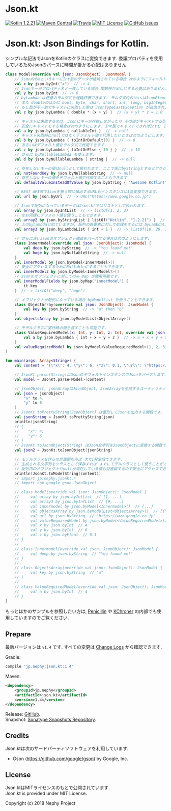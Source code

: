 # Json.kt
[![Kotlin 1.2.21](https://img.shields.io/badge/Kotlin-1.2.21-blue.svg)](http://kotlinlang.org)
[![Maven Central](https://img.shields.io/maven-central/v/jp.nephy/jsonkt.svg)](https://search.maven.org/#search%7Cga%7C1%7Cg%3A%22jp.nephy%22)
[![Travis](https://img.shields.io/travis/NephyProject/Json.kt.svg)](https://travis-ci.org/NephyProject/Json.kt/builds)
[![MIT License](https://img.shields.io/github/license/NephyProject/Json.kt.svg)](https://github.com/NephyProject/Json.kt/blob/master/LICENSE)
[![GitHub issues](https://img.shields.io/github/issues/NephyProject/Json.kt.svg)](https://github.com/NephyProject/Json.kt/issues)

Json.kt: Json Bindings for Kotlin.  
===========================

シンプルな記法でJsonをKotlinのクラスに変換できます. 委譲プロパティを使用しているためJsonのパースに時間が掛かる心配はありません.    
```kotlin
class Model(override val json: JsonObject): JsonModel {
    // Json内のxというキーにInt型のデータが格納されている場合 次のようにフィールドに変換できます.
    val x by json.byInt("x")  // -> 4
    // Jsonキーがプロパティ名と一致している場合 関数呼び出しにする必要はありません.
    val y by json.byInt  // -> 6
    // byLambda は任意のラムダ式を遅延評価できます. ラムダ式内のthisはJsonElementなのでdoubleで値を参照できます.
    // また doubleのほかに bool, byte, char, short, int, long, bigInteger, float, bigDecimal, string, uri, url などのようにプロパティでJsonの値を取得できます.
    // もし型が不一致でキャストに失敗した際は JsonTypeCastException が送出されます.
    val z by json.byLambda { double * (x + y) }  // (x + y) * z = 1.0

    // キャストに失敗するのは, Jsonにキーが存在しなかったり その値がキャストする型と不一致であったりするときです.
    // 安全にキャストをする場合は次のようにします. Int型でキャストできればIntを そうではない場合はnullが返ります. 上同様にプロパティではなく toIntOrNull() メソッドも用意されています.
    val a by json.byLambda { nullableInt }  // -> null
    // キャスト失敗時にnullではなくデフォルト値で代用したいときは次のようにします.
    val b by json.byLambda { toIntOrDefault(0) }  // -> 0
    // あるいはデフォルト値をラムダ式で代用できます.
    val c by json.byLambda { toIntOrElse { 10 } }  // -> 10
    // さらに byNullableLambda も使えます.
    val d by json.byNullableLambda { string }  // -> null

    // 存在しないキーの値はnullとして扱われます. ここで仮にbyStringとするとアクセス時に型が不一致により JsonNullCastException が送出されます.
    val notFoundKey by json.byNullableString  // -> null
    // 存在しないキーの値をデフォルト値で代用することもできます.
    val defaultValueInsteadOfValue by json.byString { "Awesome Kotlin!" }  // -> "Awesome Kotlin!"

    // REST API等でJsonを扱う際に頻出するURLもインスタンスに1発変換できます.
    val url by json.byUrl  // -> URL("https://www.google.co.jp")

    // Jsonで配列になっているデータはJson.ktではリストとして扱われます.
    val array by json.byIntList  // -> listOf(1, 2, 3)
    // なお同様にデフォルト値を使うこともできます.
    val array2 by json.byStringList { listOf("Kotlin", "1.2.21") }  // -> listOf("Kotlin", "1.2.21")
    // 上のbyLambdaと似ていますが, 配列の各要素に対して処理をするには byLambdaList を使います.
    val array3 by json.byLambdaList { int + 1 }  // -> listOf(10, 20, 30)

    // さらに深いJsonのオブジェクト構造をパースする場合は次のようにします.
    class InnerModel(override val json: JsonObject): JsonModel {
        val deep by json.byString  // -> "You found me!"
        val hoge by json.byNullableString  // -> null
    }
    val innerModel by json.byModel<InnerModel>()
    // 安全にアクセスするためにNullableにすることもできます.
    val innerModel2 by json.byModel<InnerModel?>()
    // Jsonのオブジェクトに対してのみ map が使用可能です.
    val innerModelFields by json.byMap("innerModel") {
        it.key
    }  // -> listOf("deep", "hoge")

    // オブジェクトが配列になっている場合 byModelList を使うこともできます.
    class ObjectArray(override val json: JsonObject): JsonModel {
        val key by json.byString  // -> "a" then "b"
    }
    val objectsArray by json.byModelList<ObjectArray>()

    // モデルクラスに実行時の値を渡すことも可能です.
    class ValueRequiredModel(x: Int, y: Int, z: Int, override val json: JsonObject): JsonModel {
        val a by json.byLambda { int + x + y + z }  // -> a + x + y + z = 10
    }
    val valueRequiredModel by json.byModel<ValueRequiredModel>(1, 2, 3)
}

fun main(args: Array<String>) {
    val content = "{\"x\": 4, \"y\": 6, \"z\": 0.1, \"url\": \"https://www.google.co.jp\", \"array\": [1, 2, 3], \"array3\": [9, 19, 29], \"innermodel\": {\"deep\": \"You found me!\"}, \"objectsArray\": [{\"key\": \"a\"}, {\"key\": \"b\"}], \"valueRequiredModel\": {\"a\": 4}}"

    // JsonKt.parse(String)はGsonのデフォルトインスタンスでJsonをパースします.
    val model = JsonKt.parse<Model>(content)

    // jsonObject, jsonArrayはJsonObject, JsonArrayを生成するユーティリティ関数です.
    val json = jsonObject(
        "x" to 4,
        "y" to 6
    )
    // JsonKt.toPrettyString(JsonObject) は整形してJsonを出力する関数です.
    val jsonString = JsonKt.toPrettyString(json)
    println(jsonString)
    // {
    //    "x": 4,
    //    "y": 6
    // }
    // JsonKt.toJsonObject(String) はJson文字列をJsonObjectに変換する関数です.
    val json2 = JsonKt.toJsonObject(jsonString)

    // モデルクラスを作るのが面倒な方は 次で1発生成できます.
    // 生成される文字列をクラスとして保存すれば すぐにモデルクラスとして使うことができます.
    // 配列内のオブジェクトやnullが混在している値も型推論するので安全にアクセスできます.
    println(JsonKt.toModelString(content))
    // import jp.nephy.jsonkt.*
    // import com.google.gson.JsonObject

    // class Model(override val json: JsonObject): JsonModel {
    //     val array by json.byIntList  // [1, ...]
    //     val array3 by json.byIntList  // [9, ...]
    //     val innermodel by json.byModel<Innermodel>()  // {...}
    //     val objectsArray by json.byModelList<ObjectsArray>()  // [{"key":"a"}, ...]
    //     val url by json.byString  // "https://www.google.co.jp"
    //     val valueRequiredModel by json.byModel<ValueRequiredModel>()  // {...}
    //     val x by json.byInt  // 4
    //     val y by json.byInt  // 6
    //     val z by json.byFloat  // 0.1
    // }
    //
    // class Innermodel(override val json: JsonObject): JsonModel {
    //     val deep by json.byString  // "You found me!"
    // }
    //
    // class ObjectsArray(override val json: JsonObject): JsonModel {
    //     val key by json.byString  // "a"
    // }
    //
    // class ValueRequiredModel(override val json: JsonObject): JsonModel {
    //     val a by json.byInt  // 4
    // }
}
```

もっとほかのサンプルを参照したい方は, [Penicillin](https://github.com/NephyProject/Penicillin) や [KChroner](https://github.com/NephyProject/KChroner) の内部でも使用していますのでご覧ください.

Prepare
-------
最新バージョンは `v1.4` です. すべての変更は [Change Logs](https://github.com/NephyProject/Json.kt/blob/master/CHANGELOG.md) から確認できます.

Gradle:
```groovy
compile "jp.nephy:json.kt:1.4"
```

Maven:
```xml
<dependency>
    <groupId>jp.nephy</groupId>
    <artifactId>json.kt</artifactId>
    <version>1.4</version>
</dependency>
```

Release: [GitHub](https://github.com/NephyProject/Json.kt/releases).  
Snapshot: [Sonatype Snapshots Repository](https://oss.sonatype.org/content/repositories/snapshots/jp/nephy/json.kt/).


Credits
---------
Json.ktは次のサードパーティソフトウェアを利用しています.
- Gson (https://github.com/google/gson) by Google, Inc.

License
---------
Json.ktはMITライセンスのもとで公開されています.  
Json.kt is provided under MIT License.  


Copyright (c) 2018 Nephy Project
